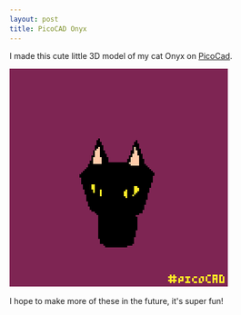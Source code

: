 ```yaml
---
layout: post
title: PicoCAD Onyx
---
```


I made this cute little 3D model of my cat Onyx on [PicoCad](https://johanpeitz.itch.io/picocad).

![onyx](https://github.com/Guaaay/al.astudillo.com/blob/main/public/gato_5.gif?raw=true)

I hope to make more of these in the future, it's super fun!